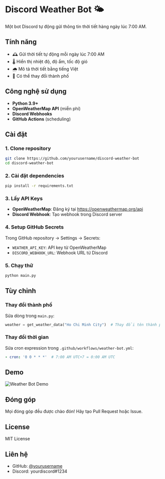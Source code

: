 # Discord Weather Bot 🌤️

Một bot Discord tự động gửi thông tin thời tiết hàng ngày lúc 7:00 AM.

## Tính năng
- 🕰️ Gửi thời tiết tự động mỗi ngày lúc 7:00 AM
- 🌡️ Hiển thị nhiệt độ, độ ẩm, tốc độ gió
- 🌧️ Mô tả thời tiết bằng tiếng Việt
- 📍 Có thể thay đổi thành phố

## Công nghệ sử dụng
- **Python 3.9+**
- **OpenWeatherMap API** (miễn phí)
- **Discord Webhooks**
- **GitHub Actions** (scheduling)

## Cài đặt

### 1. Clone repository
```bash
git clone https://github.com/yourusername/discord-weather-bot
cd discord-weather-bot
```

### 2. Cài đặt dependencies
```bash
pip install -r requirements.txt
```

### 3. Lấy API Keys
- **OpenWeatherMap**: Đăng ký tại https://openweathermap.org/api
- **Discord Webhook**: Tạo webhook trong Discord server

### 4. Setup GitHub Secrets
Trong GitHub repository → Settings → Secrets:
- `WEATHER_API_KEY`: API key từ OpenWeatherMap
- `DISCORD_WEBHOOK_URL`: Webhook URL từ Discord

### 5. Chạy thử
```bash
python main.py
```

## Tùy chỉnh

### Thay đổi thành phố
Sửa dòng trong `main.py`:
```python
weather = get_weather_data("Ho Chi Minh City")  # Thay đổi tên thành phố
```

### Thay đổi thời gian
Sửa cron expression trong `.github/workflows/weather-bot.yml`:
```yaml
- cron: '0 0 * * *'  # 7:00 AM UTC+7 = 0:00 AM UTC
```

## Demo
![Weather Bot Demo](demo.png)

## Đóng góp
Mọi đóng góp đều được chào đón! Hãy tạo Pull Request hoặc Issue.

## License
MIT License

## Liên hệ
- GitHub: [@yourusername](https://github.com/yourusername)
- Discord: yourdiscord#1234